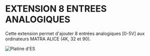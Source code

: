 # EXTENSION 8 ENTREES ANALOGIQUES

Cette extension permet d'ajouter 8 entrées analogiques [0-5V] aux ordinateurs MATRA ALICE (4K, 32 et 90).

![Platine d'ES](./Alice_ES.jpg?raw=true "Optional Title")


